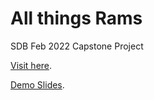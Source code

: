 # All things Rams

SDB Feb 2022 Capstone Project

[Visit here](https://all-things-rams-capstone-demo.herokuapp.com/).

[Demo Slides](https://docs.google.com/presentation/d/e/2PACX-1vREfGwiVL3cejUz0VofCgVTQLdaF6ZCTSdzYF_VleP2Cqjo4LkaIFv-qRT3VVi-A6CWGPx63HB3db0G/pub?start=true&loop=true&delayms=3000).
